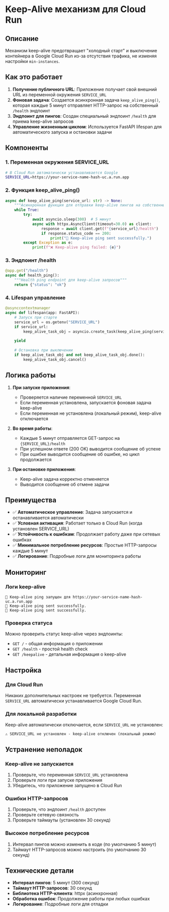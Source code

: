 # Keep-Alive механизм для Cloud Run

## Описание

Механизм keep-alive предотвращает "холодный старт" и выключение контейнера в Google Cloud Run из-за отсутствия трафика, не изменяя настройки `min-instances`.

## Как это работает

1. **Получение публичного URL**: Приложение получает свой внешний URL из переменной окружения `SERVICE_URL`
2. **Фоновая задача**: Создается асинхронная задача `keep_alive_ping()`, которая каждые 5 минут отправляет HTTP-запрос на собственный `/health` эндпоинт
3. **Эндпоинт для пингов**: Создан специальный эндпоинт `/health` для приема keep-alive запросов
4. **Управление жизненным циклом**: Используется FastAPI lifespan для автоматического запуска и остановки задачи

## Компоненты

### 1. Переменная окружения SERVICE_URL

```bash
# В Cloud Run автоматически устанавливается Google
SERVICE_URL=https://your-service-name-hash-uc.a.run.app
```

### 2. Функция keep_alive_ping()

```python
async def keep_alive_ping(service_url: str) -> None:
    """Асинхронная функция для отправки keep-alive пингов на собственный URL"""
    while True:
        try:
            await asyncio.sleep(300)  # 5 минут
            async with httpx.AsyncClient(timeout=30.0) as client:
                response = await client.get(f"{service_url}/health")
                if response.status_code == 200:
                    print("💓 Keep-alive ping sent successfully.")
        except Exception as e:
            print(f"❌ Keep-alive ping failed: {e}")
```

### 3. Эндпоинт /health

```python
@app.get("/health")
async def health_ping():
    """Health ping endpoint для keep-alive запросов"""
    return {"status": "ok"}
```

### 4. Lifespan управление

```python
@asynccontextmanager
async def lifespan(app: FastAPI):
    # Запуск при старте
    service_url = os.getenv("SERVICE_URL")
    if service_url:
        keep_alive_task_obj = asyncio.create_task(keep_alive_ping(service_url))
    
    yield
    
    # Остановка при выключении
    if keep_alive_task_obj and not keep_alive_task_obj.done():
        keep_alive_task_obj.cancel()
```

## Логика работы

1. **При запуске приложения**:
   - Проверяется наличие переменной `SERVICE_URL`
   - Если переменная установлена, запускается фоновая задача keep-alive
   - Если переменная не установлена (локальный режим), keep-alive отключается

2. **Во время работы**:
   - Каждые 5 минут отправляется GET-запрос на `{SERVICE_URL}/health`
   - При успешном ответе (200 OK) выводится сообщение об успехе
   - При ошибке выводится сообщение об ошибке, но цикл продолжается

3. **При остановке приложения**:
   - Keep-alive задача корректно отменяется
   - Выводится сообщение об отмене задачи

## Преимущества

- ✅ **Автоматическое управление**: Задача запускается и останавливается автоматически
- ✅ **Условная активация**: Работает только в Cloud Run (когда установлен SERVICE_URL)
- ✅ **Устойчивость к ошибкам**: Продолжает работу даже при сетевых ошибках
- ✅ **Минимальное потребление ресурсов**: Простые HTTP-запросы каждые 5 минут
- ✅ **Логирование**: Подробные логи для мониторинга работы

## Мониторинг

### Логи keep-alive

```
💓 Keep-alive ping запущен для https://your-service-name-hash-uc.a.run.app
💓 Keep-alive ping sent successfully.
💓 Keep-alive ping sent successfully.
```

### Проверка статуса

Можно проверить статус keep-alive через эндпоинты:

- `GET /` - общая информация о приложении
- `GET /health` - простой health check
- `GET /keepalive` - детальная информация о keep-alive

## Настройка

### Для Cloud Run

Никаких дополнительных настроек не требуется. Переменная `SERVICE_URL` автоматически устанавливается Google Cloud Run.

### Для локальной разработки

Keep-alive автоматически отключается, если `SERVICE_URL` не установлен:

```
⚠️ SERVICE_URL не установлен - keep-alive отключен (локальный режим)
```

## Устранение неполадок

### Keep-alive не запускается

1. Проверьте, что переменная `SERVICE_URL` установлена
2. Проверьте логи при запуске приложения
3. Убедитесь, что приложение запущено в Cloud Run

### Ошибки HTTP-запросов

1. Проверьте, что эндпоинт `/health` доступен
2. Проверьте сетевую связность
3. Проверьте таймауты (установлен 30 секунд)

### Высокое потребление ресурсов

1. Интервал пингов можно изменить в коде (по умолчанию 5 минут)
2. Таймаут HTTP-запросов можно настроить (по умолчанию 30 секунд)

## Технические детали

- **Интервал пингов**: 5 минут (300 секунд)
- **Таймаут HTTP-запросов**: 30 секунд
- **Библиотека HTTP-клиента**: httpx (асинхронная)
- **Обработка ошибок**: Продолжение работы при любых ошибках
- **Логирование**: Подробные логи для отладки